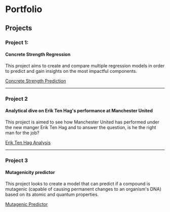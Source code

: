 # Portfolio


## Projects

### Project 1:
#### Concrete Strength Regression

This project aims to create and compare multiple regression models in order to predict and gain insights on the most impactful components.

[Concrete Strength Prediction](/concrete_strength_prediction/concrete_strength_regression.ipynb)



----------------------------------


### Project 2
#### Analytical dive on Erik Ten Hag's performance at Manchester United

This project is aimed to see how Manchester United has performed under the new manger Erik Ten Hag and to answer the question, is he the right man for the job?

[Erik Ten Hag Analysis](/man_utd_record/ETH_analysis.ipynb)



----------------------------------------


### Project 3
#### Mutagenicity predictor 

This project looks to create a model that can predict if a compound is mutagenic (capable of causing permanent changes to an organism's DNA) based on its atomic and quantum properties. 

[Mutagenic Predictor](/mutagenicity_predictor/Classification_of_Mutagenic_Compounds.ipynb)
